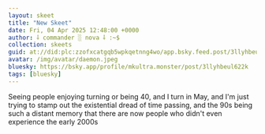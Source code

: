 ```yaml
---
layout: skeet
title: "New Skeet"
date: Fri, 04 Apr 2025 12:48:00 +0000
author: ⸸ commander ░ nova ⸸ :~$
collection: skeets
guid: at://did:plc:zzofxcatgqb5wpkqetnng4wo/app.bsky.feed.post/3llyhbeul622k
avatar: /img/avatar/daemon.jpeg
bluesky: https://bsky.app/profile/mkultra.monster/post/3llyhbeul622k
tags: [bluesky]
---
```


Seeing people enjoying turning or being 40, and I turn in May, and I'm just trying to stamp out the existential dread of time passing, and the 90s being such a distant memory that there are now people who didn't even experience the early 2000s
